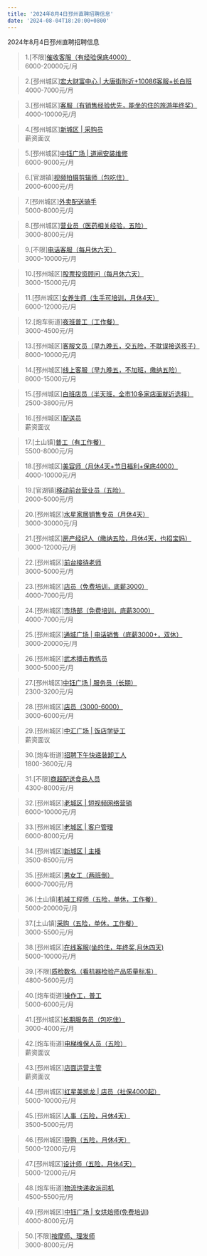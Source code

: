 ```yaml
---
title: '2024年8月4日邳州直聘招聘信息'
date: '2024-08-04T18:20:00+0800'
---
```

2024年8月4日邳州直聘招聘信息
<!--more-->
>1.[不限][催收客服（有经验保底4000）](https://www.pizhouzhipin.com/job/35523)<br>
>6000-20000元/月

>2.[邳州城区][宏大财富中心 | 大唐街附近+10086客服+长白班](https://www.pizhouzhipin.com/job/22961)<br>
>4000-7000元/月

>3.[邳州城区][客服（有销售经验优先，能坐的住的旅游年终奖）](https://www.pizhouzhipin.com/job/21476)<br>
>4000-10000元/月

>4.[邳州城区][新城区 | 采购员](https://www.pizhouzhipin.com/job/35820)<br>
>薪资面议

>5.[邳州城区][中钰广场 | 道闸安装维修](https://www.pizhouzhipin.com/job/36222)<br>
>6000-9000元/月

>6.[官湖镇][视频拍摄剪辑师（包吃住）](https://www.pizhouzhipin.com/job/35894)<br>
>2000-6000元/月

>7.[邳州城区][外卖配送骑手](https://www.pizhouzhipin.com/job/36574)<br>
>5000-8000元/月

>8.[邳州城区][营业员（医药相关经验，五险）](https://www.pizhouzhipin.com/job/8040)<br>
>3000-8000元/月

>9.[不限][电话客服（每月休六天）](https://www.pizhouzhipin.com/job/35597)<br>
>3000-10000元/月

>10.[邳州城区][股票投资顾问（每月休六天）](https://www.pizhouzhipin.com/job/34208)<br>
>3000-15000元/月

>11.[邳州城区][女养生师（生手可培训，月休4天）](https://www.pizhouzhipin.com/job/14195)<br>
>6000-12000元/月

>12.[炮车街道][夜班普工（工作餐）](https://www.pizhouzhipin.com/job/22159)<br>
>3000-4500元/月

>13.[邳州城区][客服文员（早九晚五，交五险，不耽误接送孩子）](https://www.pizhouzhipin.com/job/33925)<br>
>8000-10000元/月

>14.[邳州城区][线上客服（早九晚五，不加班，缴纳五险）](https://www.pizhouzhipin.com/job/33625)<br>
>8000-15000元/月

>15.[邳州城区][白班店员（半天班，全市10多家店面就近选择）](https://www.pizhouzhipin.com/job/26173)<br>
>2500-3800元/月

>16.[邳州城区][配送员](https://www.pizhouzhipin.com/job/36581)<br>
>薪资面议

>17.[土山镇][普工（有工作餐）](https://www.pizhouzhipin.com/job/30790)<br>
>5500-8000元/月

>18.[邳州城区][美容师（月休4天+节日福利+保底4000）](https://www.pizhouzhipin.com/job/36155)<br>
>4000-10000元/月

>19.[官湖镇][移动前台营业员（五险）](https://www.pizhouzhipin.com/job/6509)<br>
>2000-5000元/月

>20.[邳州城区][水星家居销售专员（月休4天）](https://www.pizhouzhipin.com/job/36235)<br>
>3000-30000元/月

>21.[邳州城区][房产经纪人（缴纳五险，月休4天，也招宝妈）](https://www.pizhouzhipin.com/job/30605)<br>
>3000-12000元/月

>22.[邳州城区][前台接待老师](https://www.pizhouzhipin.com/job/32487)<br>
>3000-5000元/月

>23.[邳州城区][店员（免费培训，底薪3000）](https://www.pizhouzhipin.com/job/36500)<br>
>4000-7000元/月

>24.[邳州城区][市场部（免费培训，底薪3000）](https://www.pizhouzhipin.com/job/36501)<br>
>4000-7000元/月

>25.[邳州城区][通城广场 | 电话销售（底薪3000+，双休）](https://www.pizhouzhipin.com/job/36636)<br>
>3000-20000元/月

>26.[邳州城区][武术搏击教练员](https://www.pizhouzhipin.com/job/32486)<br>
>3000-5000元/月

>27.[邳州城区][中钰广场 | 服务员（长期）](https://www.pizhouzhipin.com/job/36637)<br>
>2300-3200元/月

>28.[邳州城区][店员（3000-6000）](https://www.pizhouzhipin.com/job/35496)<br>
>3000-6000元/月

>29.[邳州城区][中汇广场 | 饭店学徒工](https://www.pizhouzhipin.com/job/36629)<br>
>薪资面议

>30.[炮车街道][招聘下午快递装卸工人](https://www.pizhouzhipin.com/job/36644)<br>
>1800-3600元/月

>31.[不限][商超配送食品人员](https://www.pizhouzhipin.com/job/36641)<br>
>4300-8000元/月

>32.[邳州城区][老城区 | 短视频网络营销](https://www.pizhouzhipin.com/job/36625)<br>
>6000-10000元/月

>33.[邳州城区][老城区 | 客户管理](https://www.pizhouzhipin.com/job/36626)<br>
>6000-8000元/月

>34.[邳州城区][新城区 | 主播](https://www.pizhouzhipin.com/job/36628)<br>
>3500-8500元/月

>35.[邳州城区][男女工（两班倒）](https://www.pizhouzhipin.com/job/2859)<br>
>6000-7000元/月

>36.[土山镇][机械工程师（五险，单休，工作餐）](https://www.pizhouzhipin.com/job/35219)<br>
>5000-20000元/月

>37.[土山镇][采购（五险，单休，工作餐）](https://www.pizhouzhipin.com/job/36604)<br>
>3000-5500元/月

>38.[邳州城区][在线客服(坐的住，年终奖,月休四天)](https://www.pizhouzhipin.com/job/21478)<br>
>5000-10000元/月

>39.[不限][质检数名（看机器检验产品质量标准）](https://www.pizhouzhipin.com/job/30855)<br>
>4800-5600元/月

>40.[炮车街道][操作工，普工](https://www.pizhouzhipin.com/job/30797)<br>
>5000-6000元/月

>41.[邳州城区][长期服务员（包吃住）](https://www.pizhouzhipin.com/job/31087)<br>
>3000-4000元/月

>42.[炮车街道][电梯维保人员（五险）](https://www.pizhouzhipin.com/job/35742)<br>
>薪资面议

>43.[邳州城区][店面运营主管](https://www.pizhouzhipin.com/job/36238)<br>
>薪资面议

>44.[邳州城区][红星美凯龙 | 店员（社保4000起）](https://www.pizhouzhipin.com/job/21429)<br>
>5000-10000元/月

>45.[邳州城区][人事（五险，月休4天）](https://www.pizhouzhipin.com/job/36175)<br>
>3500-5000元/月

>46.[邳州城区][导购（五险，月休4天）](https://www.pizhouzhipin.com/job/36176)<br>
>5000-12000元/月

>47.[邳州城区][设计师（五险，月休4天）](https://www.pizhouzhipin.com/job/36177)<br>
>5000-12000元/月

>48.[炮车街道][物流快递收派司机](https://www.pizhouzhipin.com/job/31703)<br>
>4500-5500元/月

>49.[邳州城区][中钰广场 | 女烘焙师(免费培训)](https://www.pizhouzhipin.com/job/36645)<br>
>4000-8000元/月

>50.[不限][按摩师、理发师](https://www.pizhouzhipin.com/job/36633)<br>
>3000-8000元/月

